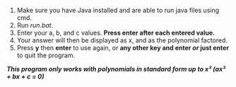 1. Make sure you have Java installed and are able to run java files using cmd.
2. Run *run.bat*.
3. Enter your a, b, and c values. **Press enter after each entered value.**
4. Your answer will then be displayed as x, and as the polynomial factored.
5. Press **y** then **enter** to use again, or **any other key and enter *or* just enter** to quit the program.

***This program only works with polynomials in standard form up to x² (ax² + bx + c = 0)***
